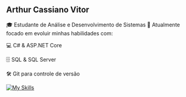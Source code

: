 ## Arthur Cassiano Vitor


🎓 Estudante de Análise e Desenvolvimento de Sistemas
🚀 Atualmente focado em evoluir minhas habilidades com:

💻 C# & ASP.NET Core

🗄️ SQL & SQL Server

🛠️ Git para controle de versão

[![My Skills](https://skillicons.dev/icons?i=cs,dotnet,git,mysql)](https://skillicons.dev)
